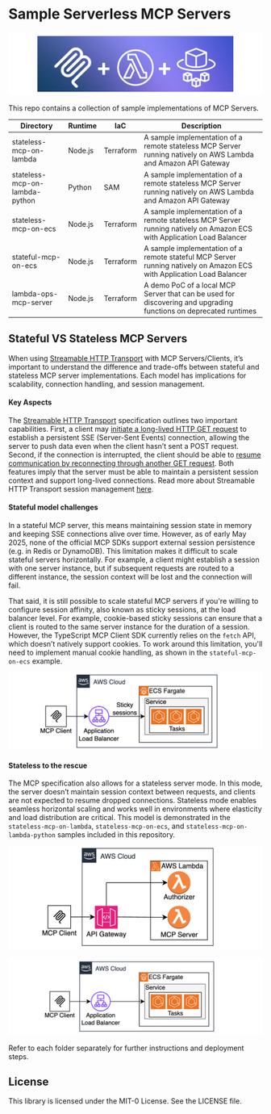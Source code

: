 # Sample Serverless MCP Servers

![](logo.png)

This repo contains a collection of sample implementations of MCP Servers.  

| Directory | Runtime | IaC | Description | 
|---|---|---|---|
| stateless-mcp-on-lambda | Node.js | Terraform | A sample implementation of a remote stateless MCP Server running natively on AWS Lambda and Amazon API Gateway |
| stateless-mcp-on-lambda-python | Python | SAM | A sample implementation of a remote stateless MCP Server running natively on AWS Lambda and Amazon API Gateway |
| stateless-mcp-on-ecs | Node.js | Terraform | A sample implementation of a remote stateless MCP Server running natively on Amazon ECS with Application Load Balancer | 
| stateful-mcp-on-ecs | Node.js | Terraform | A sample implementation of a remote stateful MCP Server running natively on Amazon ECS with Application Load Balancer | 
| lambda-ops-mcp-server | Node.js | Terraform | A demo PoC of a local MCP Server that can be used for discovering and upgrading functions on deprecated runtimes |

## Stateful VS Stateless MCP Servers

When using [Streamable HTTP Transport](https://modelcontextprotocol.io/specification/2025-03-26/basic/transports#streamable-http) with MCP Servers/Clients, it’s important to understand the difference and trade-offs between stateful and stateless MCP server implementations. Each model has implications for scalability, connection handling, and session management.

#### Key Aspects

The [Streamable HTTP Transport](https://modelcontextprotocol.io/specification/2025-03-26/basic/transports#streamable-http) specification outlines two important capabilities. First, a client may [initiate a long-lived HTTP GET request](https://modelcontextprotocol.io/specification/2025-03-26/basic/transports#listening-for-messages-from-the-server) to establish a persistent SSE (Server-Sent Events) connection, allowing the server to push data even when the client hasn’t sent a POST request. Second, if the connection is interrupted, the client should be able to [resume communication by reconnecting through another GET request](https://modelcontextprotocol.io/specification/2025-03-26/basic/transports#resumability-and-redelivery). Both features imply that the server must be able to maintain a persistent session context and support long-lived connections. Read more about Streamable HTTP Transport session management [here](https://modelcontextprotocol.io/specification/2025-03-26/basic/transports#session-management).

#### Stateful model challenges

In a stateful MCP server, this means maintaining session state in memory and keeping SSE connections alive over time. However, as of early May 2025, none of the official MCP SDKs support external session persistence (e.g. in Redis or DynamoDB). This limitation makes it difficult to scale stateful servers horizontally. For example, a client might establish a session with one server instance, but if subsequent requests are routed to a different instance, the session context will be lost and the connection will fail.

That said, it is still possible to scale stateful MCP servers if you're willing to configure session affinity, also known as sticky sessions, at the load balancer level. For example, cookie-based sticky sessions can ensure that a client is routed to the same server instance for the duration of a session. However, the TypeScript MCP Client SDK currently relies on the `fetch` API, which doesn’t natively support cookies. To work around this limitation, you'll need to implement manual cookie handling, as shown in the `stateful-mcp-on-ecs` example.

![](./stateful-mcp-on-ecs/architecture.png)

#### Stateless to the rescue

The MCP specification also allows for a stateless server mode. In this mode, the server doesn’t maintain session context between requests, and clients are not expected to resume dropped connections. Stateless mode enables seamless horizontal scaling and works well in environments where elasticity and load distribution are critical. This model is demonstrated in the `stateless-mcp-on-lambda`, `stateless-mcp-on-ecs`, and `stateless-mcp-on-lambda-python` samples included in this repository.

![](./stateless-mcp-on-lambda/architecture.png)


![](./stateless-mcp-on-ecs/architecture.png)


Refer to each folder separately for further instructions and deployment steps. 

## License

This library is licensed under the MIT-0 License. See the LICENSE file.

